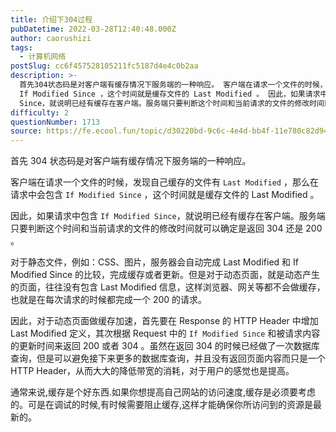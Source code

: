 ```yaml
---
title: 介绍下304过程
pubDatetime: 2022-03-28T12:40:48.000Z
author: caorushizi
tags:
  - 计算机网络
postSlug: cc6f457528105211fc5187d4e4c0b2aa
description: >-
  首先304状态码是对客户端有缓存情况下服务端的一种响应。 客户端在请求一个文件的时候，发现自己缓存的文件有 Last Modified ，那么在请求中会包含
  If Modified Since ，这个时间就是缓存文件的 Last Modified 。 因此，如果请求中包含 If Modified
  Since，就说明已经有缓存在客户端。服务端只要判断这个时间和当前请求的文件的修改时间就可以确定是返回
difficulty: 2
questionNumber: 1713
source: https://fe.ecool.fun/topic/d30220bd-9c6c-4e4d-bb4f-11e780c82d94
---
```


首先 304 状态码是对客户端有缓存情况下服务端的一种响应。

客户端在请求一个文件的时候，发现自己缓存的文件有 `Last Modified` ，那么在请求中会包含 `If Modified Since` ，这个时间就是缓存文件的 Last Modified 。

因此，如果请求中包含 `If Modified Since`，就说明已经有缓存在客户端。服务端只要判断这个时间和当前请求的文件的修改时间就可以确定是返回 304 还是 200 。

对于静态文件，例如：CSS、图片，服务器会自动完成 Last Modified 和 If Modified Since 的比较，完成缓存或者更新。但是对于动态页面，就是动态产生的页面，往往没有包含 Last Modified 信息，这样浏览器、网关等都不会做缓存，也就是在每次请求的时候都完成一个 200 的请求。

因此，对于动态页面做缓存加速，首先要在 Response 的 HTTP Header 中增加 Last Modified 定义，其次根据 Request 中的 `If Modified Since` 和被请求内容的更新时间来返回 200 或者 304 。虽然在返回 304 的时候已经做了一次数据库查询，但是可以避免接下来更多的数据库查询，并且没有返回页面内容而只是一个 HTTP Header，从而大大的降低带宽的消耗，对于用户的感觉也是提高。

通常来说,缓存是个好东西.如果你想提高自己网站的访问速度,缓存是必须要考虑的。可是在调试的时候,有时候需要阻止缓存,这样才能确保你所访问到的资源是最新的。
